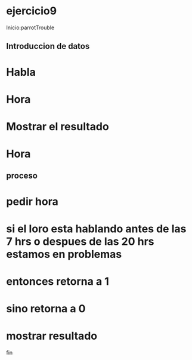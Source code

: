 # ejercicio9

Inicio:parrotTrouble

## Introduccion de datos

<h1>Habla</h1>
<h1>Hora</h1>
<h1>Mostrar el resultado</h1>
<h1>Hora</h1>

## proceso

<h1>pedir hora</h1>
<h1>si el loro esta hablando antes de las 7 hrs o despues de las 20 hrs estamos en problemas</h1>
<h1>entonces retorna a 1</h1>

<h1>sino retorna a 0</h1>

<h1>mostrar resultado</h1>

fin